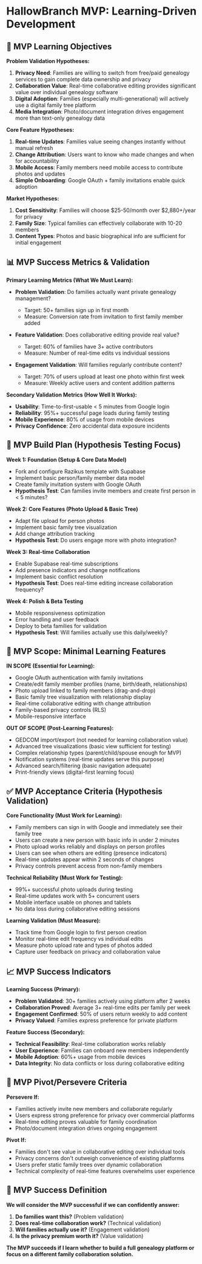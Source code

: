 # HallowBranch MVP: Learning-Driven Development

## 🎯 MVP Learning Objectives

**Problem Validation Hypotheses:**

1. **Privacy Need**: Families are willing to switch from free/paid genealogy services to gain complete data ownership and privacy
2. **Collaboration Value**: Real-time collaborative editing provides significant value over individual genealogy software
3. **Digital Adoption**: Families (especially multi-generational) will actively use a digital family tree platform
4. **Media Integration**: Photo/document integration drives engagement more than text-only genealogy data

**Core Feature Hypotheses:**

1. **Real-time Updates**: Families value seeing changes instantly without manual refresh
2. **Change Attribution**: Users want to know who made changes and when for accountability
3. **Mobile Access**: Family members need mobile access to contribute photos and updates
4. **Simple Onboarding**: Google OAuth + family invitations enable quick adoption

**Market Hypotheses:**

1. **Cost Sensitivity**: Families will choose $25-50/month over $2,880+/year for privacy
2. **Family Size**: Typical families can effectively collaborate with 10-20 members
3. **Content Types**: Photos and basic biographical info are sufficient for initial engagement

## 📊 MVP Success Metrics & Validation

**Primary Learning Metrics (What We Must Learn):**

- **Problem Validation**: Do families actually want private genealogy management?

  - Target: 50+ families sign up in first month
  - Measure: Conversion rate from invitation to first family member added

- **Feature Validation**: Does collaborative editing provide real value?

  - Target: 60% of families have 3+ active contributors
  - Measure: Number of real-time edits vs individual sessions

- **Engagement Validation**: Will families regularly contribute content?
  - Target: 70% of users upload at least one photo within first week
  - Measure: Weekly active users and content addition patterns

**Secondary Validation Metrics (How Well It Works):**

- **Usability**: Time-to-first-usable < 5 minutes from Google login
- **Reliability**: 95%+ successful page loads during family testing
- **Mobile Experience**: 80% of usage from mobile devices
- **Privacy Confidence**: Zero accidental data exposure incidents

## 🚀 MVP Build Plan (Hypothesis Testing Focus)

**Week 1: Foundation (Setup & Core Data Model)**

- Fork and configure Razikus template with Supabase
- Implement basic person/family member data model
- Create family invitation system with Google OAuth
- **Hypothesis Test**: Can families invite members and create first person in < 5 minutes?

**Week 2: Core Features (Photo Upload & Basic Tree)**

- Adapt file upload for person photos
- Implement basic family tree visualization
- Add change attribution tracking
- **Hypothesis Test**: Do users engage more with photo integration?

**Week 3: Real-time Collaboration**

- Enable Supabase real-time subscriptions
- Add presence indicators and change notifications
- Implement basic conflict resolution
- **Hypothesis Test**: Does real-time editing increase collaboration frequency?

**Week 4: Polish & Beta Testing**

- Mobile responsiveness optimization
- Error handling and user feedback
- Deploy to beta families for validation
- **Hypothesis Test**: Will families actually use this daily/weekly?

## 🎯 MVP Scope: Minimal Learning Features

**IN SCOPE (Essential for Learning):**

- Google OAuth authentication with family invitations
- Create/edit family member profiles (name, birth/death, relationships)
- Photo upload linked to family members (drag-and-drop)
- Basic family tree visualization with relationship display
- Real-time collaborative editing with change attribution
- Family-based privacy controls (RLS)
- Mobile-responsive interface

**OUT OF SCOPE (Post-Learning Features):**

- GEDCOM import/export (not needed for learning collaboration value)
- Advanced tree visualizations (basic view sufficient for testing)
- Complex relationship types (parent/child/spouse enough for MVP)
- Notification systems (real-time updates serve this purpose)
- Advanced search/filtering (basic navigation adequate)
- Print-friendly views (digital-first learning focus)

## ✅ MVP Acceptance Criteria (Hypothesis Validation)

**Core Functionality (Must Work for Learning):**

- Family members can sign in with Google and immediately see their family tree
- Users can create a new person with basic info in under 2 minutes
- Photo upload works reliably and displays on person profiles
- Users can see when others are editing (presence indicators)
- Real-time updates appear within 2 seconds of changes
- Privacy controls prevent access from non-family members

**Technical Reliability (Must Work for Testing):**

- 99%+ successful photo uploads during testing
- Real-time updates work with 5+ concurrent users
- Mobile interface usable on phones and tablets
- No data loss during collaborative editing sessions

**Learning Validation (Must Measure):**

- Track time from Google login to first person creation
- Monitor real-time edit frequency vs individual edits
- Measure photo upload rate and types of photos added
- Capture user feedback on privacy and collaboration value

## 📈 MVP Success Indicators

**Learning Success (Primary):**

- **Problem Validated**: 30+ families actively using platform after 2 weeks
- **Collaboration Proved**: Average 3+ real-time edits per family per week
- **Engagement Confirmed**: 50% of users return weekly to add content
- **Privacy Valued**: Families express preference for private platform

**Feature Success (Secondary):**

- **Technical Feasibility**: Real-time collaboration works reliably
- **User Experience**: Families can onboard new members independently
- **Mobile Adoption**: 60%+ usage from mobile devices
- **Data Integrity**: No data conflicts or loss during collaborative editing

## 🔄 MVP Pivot/Persevere Criteria

**Persevere If:**

- Families actively invite new members and collaborate regularly
- Users express strong preference for privacy over commercial platforms
- Real-time editing proves valuable for family coordination
- Photo/document integration drives ongoing engagement

**Pivot If:**

- Families don't see value in collaborative editing over individual tools
- Privacy concerns don't outweigh convenience of existing platforms
- Users prefer static family trees over dynamic collaboration
- Technical complexity of real-time features overwhelms user experience

## 🎯 MVP Success Definition

**We will consider the MVP successful if we can confidently answer:**

1. **Do families want this?** (Problem validation)
2. **Does real-time collaboration work?** (Technical validation)
3. **Will families actually use it?** (Engagement validation)
4. **Is the privacy premium worth it?** (Value validation)

**The MVP succeeds if I learn whether to build a full genealogy platform or focus on a different family collaboration solution.**
